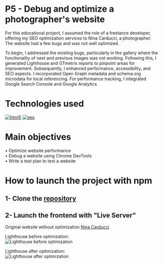 # P5 - Debug and optimize a photographer's website

For this educational project, I assumed the role of a freelance developer, offering my SEO optimization services to Nina Carducci, a photographer. The website had a few bugs and was not well optimized.

To begin, I addressed the existing bugs, particularly in the gallery where the functionality of next and previous images was not working. Following this, I generated Lighthouse and GTmetrix reports to pinpoint areas for improvement. Subsequently, I enhanced performance, accessibility, and SEO aspects. I incorporated Open Graph metadata and schema.org microdata for local referencing. For performance tracking, I integrated Google Search Console and Google Analytics.

# Technologies used

[![html5](https://user-images.githubusercontent.com/125476287/281281182-09a27d7d-9a4e-4b5d-a653-f18941338304.png)][1]
[![seo](https://user-images.githubusercontent.com/125476287/281281178-f6da971d-2a4f-4f4f-b815-e84aa3410d92.png)][2]

[1]: https://www.w3schools.com/html/
[2]: https://en.wikipedia.org/wiki/Search_engine_optimization


# Main objectives
• Optimize website performance\
• Debug a website using Chrome DevTools\
• Write a test plan to test a website

# How to launch the project with npm

## 1- Clone the [repository](https://github.com/Guilly-AU/P5-Nina_Carducci-SEO_optimization.git)
## 2- Launch the frontend with "Live Server"

Original website without optimization [Nina Carducci](https://ninacarducci.github.io/)

Lighthouse before optimization:\
![Lighthouse before optimization](https://user-images.githubusercontent.com/125476287/281285205-876d17ee-2628-4250-8532-10666b477d90.png "Lighthouse before optimization")

Lighthouse after optimization:\
![Lighthouse after optimization](https://user-images.githubusercontent.com/125476287/281285196-1b025f62-988c-420a-9ecf-c64e00f273d6.png "Lighthouse after optimization")